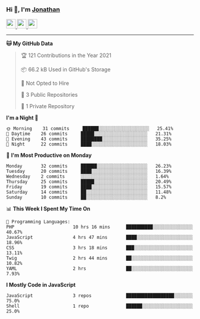 ### Hi 👋, I'm [Jonathan](https://jonathan-d.ch) 


<p>
  <a href="https://www.twitter.com/redkill2108">
    <img src="https://img.shields.io/badge/twitter-%231DA1F2.svg?&style=for-the-badge&logo=twitter&logoColor=white" height=25>
  </a>
  <a href="https://www.linkedin.com/in/jdebetaz">
    <img src="https://img.shields.io/badge/linkedin-%230077B5.svg?&style=for-the-badge&logo=linkedin&logoColor=white" height=25>
  </a>
  <a href="https://www.instagram.com/jdebetaz/">
    <img src="https://img.shields.io/badge/instagram-%23E4405F.svg?&style=for-the-badge&logo=instagram&logoColor=white" height=25>
  </a>
</p>

-------

<!--START_SECTION:waka-->
**🐱 My GitHub Data** 

> 🏆 121 Contributions in the Year 2021
 > 
> 📦 66.2 kB Used in GitHub's Storage 
 > 
> 🚫 Not Opted to Hire
 > 
> 📜 3 Public Repositories 
 > 
> 🔑 1 Private Repository 
 > 
**I'm a Night 🦉** 

```text
🌞 Morning    31 commits     ██████░░░░░░░░░░░░░░░░░░░   25.41% 
🌆 Daytime    26 commits     █████░░░░░░░░░░░░░░░░░░░░   21.31% 
🌃 Evening    43 commits     ████████░░░░░░░░░░░░░░░░░   35.25% 
🌙 Night      22 commits     ████░░░░░░░░░░░░░░░░░░░░░   18.03%

```
📅 **I'm Most Productive on Monday** 

```text
Monday       32 commits     ██████░░░░░░░░░░░░░░░░░░░   26.23% 
Tuesday      20 commits     ████░░░░░░░░░░░░░░░░░░░░░   16.39% 
Wednesday    2 commits      ░░░░░░░░░░░░░░░░░░░░░░░░░   1.64% 
Thursday     25 commits     █████░░░░░░░░░░░░░░░░░░░░   20.49% 
Friday       19 commits     ████░░░░░░░░░░░░░░░░░░░░░   15.57% 
Saturday     14 commits     ██░░░░░░░░░░░░░░░░░░░░░░░   11.48% 
Sunday       10 commits     ██░░░░░░░░░░░░░░░░░░░░░░░   8.2%

```


📊 **This Week I Spent My Time On** 

```text
💬 Programming Languages: 
PHP                      10 hrs 16 mins      ██████████░░░░░░░░░░░░░░░   40.67% 
JavaScript               4 hrs 47 mins       ████░░░░░░░░░░░░░░░░░░░░░   18.96% 
CSS                      3 hrs 18 mins       ███░░░░░░░░░░░░░░░░░░░░░░   13.11% 
Twig                     2 hrs 44 mins       ██░░░░░░░░░░░░░░░░░░░░░░░   10.82% 
YAML                     2 hrs               ██░░░░░░░░░░░░░░░░░░░░░░░   7.93%

```

**I Mostly Code in JavaScript** 

```text
JavaScript               3 repos             ██████████████████░░░░░░░   75.0% 
Shell                    1 repo              ██████░░░░░░░░░░░░░░░░░░░   25.0%

```



<!--END_SECTION:waka-->
